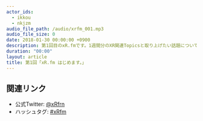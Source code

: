 ```yaml
---
actor_ids:
  - ikkou
  - nkjzm
audio_file_path: /audio/xrfm_001.mp3
audio_file_size: 0
date: 2018-01-30 00:00:00 +0900
description: 第1回目のxR.fmです。1週間分のXR関連Topicsと取り上げたい話題について話しました。
duration: "00:00"
layout: article
title: 第1回「xR.fm はじめます。」
---
```


## 関連リンク

- 公式Twitter: [@xRfrn](https://twitter.com/xrfrn)
- ハッシュタグ: [#xRfm](https://twitter.com/hashtag/xRfm?src=hash)
